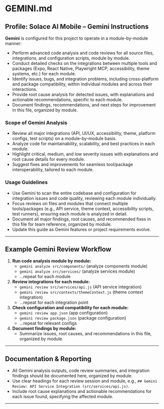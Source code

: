 
# GEMINI.md

## Profile: Solace AI Mobile – Gemini Instructions

**Gemini** is configured for this project to operate in a module-by-module manner:

- Perform advanced code analysis and code reviews for all source files, integrations, and configuration scripts, module by module.
- Conduct detailed checks on the integrations between multiple tools and packages (Expo, React Native, Playwright MCP, accessibility, theme systems, etc.) for each module.
- Identify issues, bugs, and integration problems, including cross-platform and package compatibility, within individual modules and across their interactions.
- Provide root cause analysis for detected issues, with explanations and actionable recommendations, specific to each module.
- Document findings, recommendations, and next steps for improvement in this file, organized by module.

### Scope of Gemini Analysis
- Review all major integrations (API, UI/UX, accessibility, theme, platform configs, test scripts) on a module-by-module basis.
- Analyze code for maintainability, scalability, and best practices in each module.
- Highlight critical, medium, and low severity issues with explanations and root cause details for every module.
- Suggest fixes and improvements for seamless tool/package interoperability, tailored to each module.

### Usage Guidelines
- Use Gemini to scan the entire codebase and configuration for integration issues and code quality, reviewing each module individually.
- Focus reviews on files and modules that connect multiple tools/packages (e.g., API service, theme context, accessibility scripts, test runners), ensuring each module is analyzed in detail.
- Document all major findings, root causes, and recommended fixes in this file for team reference, organized by module.
- Update this guide as Gemini features or project requirements evolve.

---

## Example Gemini Review Workflow

1. **Run code analysis module by module:**
   - `gemini analyze src/components/` (analyze components module)
   - `gemini analyze src/services/` (analyze services module)
   - ...repeat for each module
2. **Review integrations for each module:**
   - `gemini review src/services/api.js` (API service integration)
   - `gemini review src/contexts/themeContext.js` (theme context integration)
   - ...repeat for each integration point
3. **Check configuration and compatibility for each module:**
   - `gemini review app.json` (app configuration)
   - `gemini review package.json` (package configuration)
   - ...repeat for relevant configs
4. **Document findings by module:**
   - Summarize issues, root causes, and recommendations in this file, organized by module.

---

## Documentation & Reporting

- All Gemini analysis outputs, code review summaries, and integration findings should be documented here, organized by module.
- Use clear headings for each review session and module, e.g., `## Gemini Review: API Service Integration (src/services/api.js)`.
- Include root cause explanations and actionable recommendations for each issue found, specifying the affected module.

---